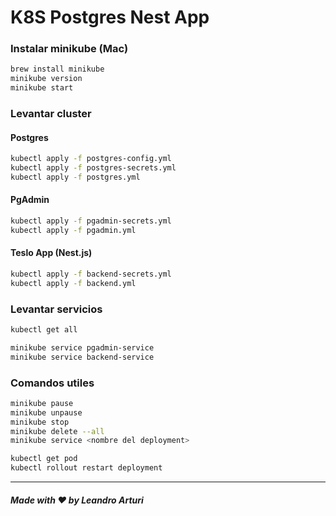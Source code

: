 # K8S Postgres Nest App

### Instalar minikube (Mac)

```bash
brew install minikube
minikube version
minikube start
```

### Levantar cluster

#### Postgres

```bash
kubectl apply -f postgres-config.yml
kubectl apply -f postgres-secrets.yml
kubectl apply -f postgres.yml
```

#### PgAdmin

```bash
kubectl apply -f pgadmin-secrets.yml
kubectl apply -f pgadmin.yml
```

#### Teslo App (Nest.js)

```bash
kubectl apply -f backend-secrets.yml
kubectl apply -f backend.yml
```

### Levantar servicios

```bash
kubectl get all

minikube service pgadmin-service
minikube service backend-service
```

### Comandos utiles

```bash
minikube pause
minikube unpause
minikube stop
minikube delete --all
minikube service <nombre del deployment>
```

```bash
kubectl get pod
kubectl rollout restart deployment
```

---

##### Made with ❤️ by Leandro Arturi
